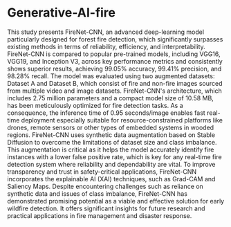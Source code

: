 # Generative-AI-fire

This study presents FireNet-CNN, an advanced deep-learning model particularly designed for forest fire detection, which significantly surpasses existing methods in terms of reliability, efficiency, and interpretability. FireNet-CNN is compared to popular pre-trained models, including VGG16, VGG19, and Inception V3, across key performance metrics and consistently shows superior results, achieving 99.05% accuracy, 99.41% precision, and 98.28% recall. The model was evaluated using two augmented datasets: Dataset A and Dataset B, which consist of fire and non-fire images sourced from multiple video and image datasets. FireNet-CNN's architecture, which includes 2.75 million parameters and a compact model size of 10.58 MB, has been meticulously optimized for fire detection tasks. As a consequence, the inference time of 0.95 seconds/image enables fast real-time deployment especially suitable for resource-constrained platforms like drones, remote sensors or other types of embedded systems in wooded regions. FireNet-CNN uses synthetic data augmentation based on Stable Diffusion to overcome the limitations of dataset size and class imbalance. This augmentation is critical as it helps the model accurately identify fire instances with a lower false positive rate, which is key for any real-time fire detection system where reliability and dependability are vital. To improve transparency and trust in safety-critical applications, FireNet-CNN incorporates the explainable AI (XAI) techniques, such as Grad-CAM and Saliency Maps. Despite encountering challenges such as reliance on synthetic data and issues of class imbalance, FireNet-CNN has demonstrated promising potential as a viable and effective solution for early wildfire detection. It offers significant insights for future research and practical applications in fire management and disaster response.
